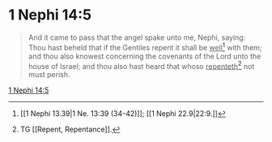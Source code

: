 # 1 Nephi 14:5

> And it came to pass that the angel spake unto me, Nephi, saying: Thou hast beheld that if the Gentiles repent it shall be <u>well</u>[^a] with them; and thou also knowest concerning the covenants of the Lord unto the house of Israel; and thou also hast heard that whoso <u>repenteth</u>[^b] not must perish.

[1 Nephi 14:5](https://www.churchofjesuschrist.org/study/scriptures/bofm/1-ne/14?lang=eng&id=p5#p5)


[^a]: [[1 Nephi 13.39|1 Ne. 13:39 (34-42)]]; [[1 Nephi 22.9|22:9.]]
[^b]: TG [[Repent, Repentance]].
